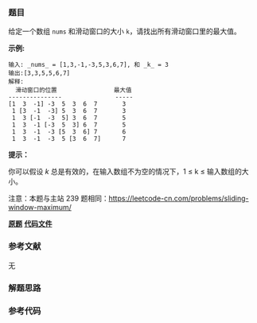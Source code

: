 ### 题目
给定一个数组 `nums` 和滑动窗口的大小 `k`，请找出所有滑动窗口里的最大值。

**示例:**

    
    
    输入: _nums_ = [1,3,-1,-3,5,3,6,7], 和 _k_ = 3
    输出:[3,3,5,5,6,7] 
    解释:
      滑动窗口的位置                最大值
    ---------------               -----
    [1  3  -1] -3  5  3  6  7       3
     1 [3  -1  -3] 5  3  6  7       3
     1  3 [-1  -3  5] 3  6  7       5
     1  3  -1 [-3  5  3] 6  7       5
     1  3  -1  -3 [5  3  6] 7       6
     1  3  -1  -3  5 [3  6  7]      7



**提示：**

你可以假设 _k_ 总是有效的，在输入数组不为空的情况下，1 ≤ k ≤ 输入数组的大小。

注意：本题与主站 239 题相同：<https://leetcode-cn.com/problems/sliding-window-maximum/>

 **[原题](https://leetcode-cn.com/problems/hua-dong-chuang-kou-de-zui-da-zhi-lcof/)**    **[代码文件]()**


### 参考文献
无

### 解题思路




### 参考代码

```go


```




